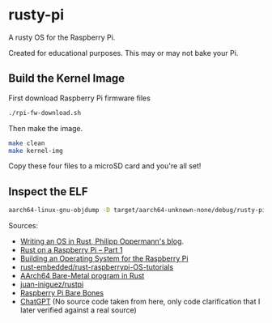 # rusty-pi

A rusty OS for the Raspberry Pi.

Created for educational purposes. This may or may not bake your Pi.

## Build the Kernel Image
First download Raspberry Pi firmware files
```bash
./rpi-fw-download.sh
```
Then make the image.
```bash
make clean
make kernel-img
```

Copy these four files to a microSD card and you're all set!


## Inspect the ELF
```bash
aarch64-linux-gnu-objdump -D target/aarch64-unknown-none/debug/rusty-pi | less
```

Sources:
- [Writing an OS in Rust, Philipp Oppermann's blog](os.phil-opp.com).
- [Rust on a Raspberry Pi – Part 1](https://harmonicss.co.uk/bare-metal/rust-on-a-raspberry-pi-part-1/)
- [Building an Operating System for the Raspberry Pi](jsandler18.github.io)
- [rust-embedded/rust-raspberrypi-OS-tutorials](https://github.com/rust-embedded/rust-raspberrypi-OS-tutorials)
- [AArch64 Bare-Metal program in Rust](https://lowenware.com/blog/aarch64-bare-metal-program-in-rust/#writing-linker-script)
- [juan-iniguez/rustpi](https://github.com/juan-iniguez/rustpi)
- [Raspberry Pi Bare Bones](https://wiki.osdev.org/Raspberry_Pi_Bare_Bones)
- [ChatGPT](chat.openai.com) (No source code taken from here, only code clarification that I later verified against a real source)